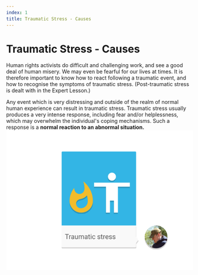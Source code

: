 ```yaml
---
index: 1
title: Traumatic Stress - Causes
---
```

# Traumatic Stress - Causes

Human rights activists do difficult and challenging work, and see a good deal of human misery. We may even be fearful for our lives at times. It is therefore important to know how to react following a traumatic event, and how to recognise the symptoms of traumatic stress. (Post-traumatic stress is dealt with in the Expert Lesson.)

Any event which is very distressing and outside of the realm of normal human experience can result in traumatic stress. Traumatic stress usually produces a very intense response, including fear and/or helplessness, which may overwhelm the individual's coping mechanisms. Such a response is a **normal reaction to an abnormal situation.**
![image](stress3.png)